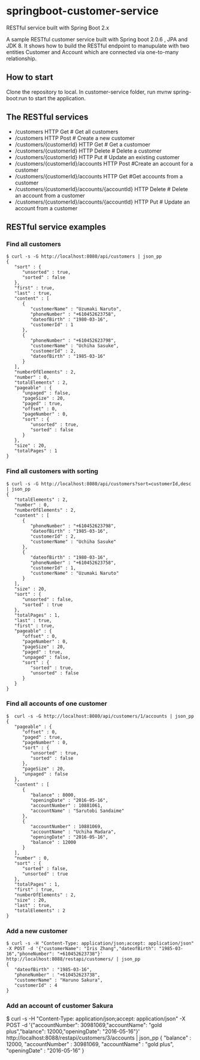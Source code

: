 # springboot-customer-service
RESTful service built with Spring Boot 2.x

A sample RESTful customer service built with Spring boot 2.0.6 , JPA and JDK 8.
It shows how to build the RESTful endpoint to manupulate with two entities Customer and Account which are connected via one-to-many relationship.

## How to start

Clone the repository to local. In customer-service folder, run mvnw spring-boot:run to start the application.
## The RESTful services

* /customers HTTP Get # Get all customers
* /customers HTTP Post # Create a new customer
* /customers/{customerId} HTTP Get # Get a customoer
* /customers/{customerId} HTTP Delete # Delete a customer
* /customers/{customerId} HTTP Put # Update an existing customer
* /customers/{customerId}/accounts HTTP Post #Create an account for a customer
* /customers/{customerId}/accounts HTTP Get #Get accounts from a customer
* /customers/{customerId}/accounts/{accountId} HTTP Delete # Delete an account from a customer
* /customers/{customerId}/accounts/{accountId} HTTP Put # Update an account from a customer

## RESTful service examples
### Find all customers
```
$ curl -s -G http://localhost:8080/api/customers | json_pp
{
   "sort" : {
      "unsorted" : true,
      "sorted" : false
   },
   "first" : true,
   "last" : true,
   "content" : [
      {
         "customerName" : "Uzumaki Naruto",
         "phoneNumber" : "+610452623758",
         "dateofBirth" : "1980-03-16",
         "customerId" : 1
      },
      {
         "phoneNumber" : "+610452623798",
         "customerName" : "Uchiha Sasuke",
         "customerId" : 2,
         "dateofBirth" : "1985-03-16"
      }
   ],
   "numberOfElements" : 2,
   "number" : 0,
   "totalElements" : 2,
   "pageable" : {
      "unpaged" : false,
      "pageSize" : 20,
      "paged" : true,
      "offset" : 0,
      "pageNumber" : 0,
      "sort" : {
         "unsorted" : true,
         "sorted" : false
      }
   },
   "size" : 20,
   "totalPages" : 1
}
```

### Find all customers with sorting
```
$ curl -s -G http://localhost:8080/api/customers?sort=customerId,desc | json_pp
{
   "totalElements" : 2,
   "number" : 0,
   "numberOfElements" : 2,
   "content" : [
      {
         "phoneNumber" : "+610452623798",
         "dateofBirth" : "1985-03-16",
         "customerId" : 2,
         "customerName" : "Uchiha Sasuke"
      },
      {
         "dateofBirth" : "1980-03-16",
         "phoneNumber" : "+610452623758",
         "customerId" : 1,
         "customerName" : "Uzumaki Naruto"
      }
   ],
   "size" : 20,
   "sort" : {
      "unsorted" : false,
      "sorted" : true
   },
   "totalPages" : 1,
   "last" : true,
   "first" : true,
   "pageable" : {
      "offset" : 0,
      "pageNumber" : 0,
      "pageSize" : 20,
      "paged" : true,
      "unpaged" : false,
      "sort" : {
         "sorted" : true,
         "unsorted" : false
      }
   }
}
```

### Find all accounts of one customer
```
$  curl -s -G http://localhost:8080/api/customers/1/accounts | json_pp
{
   "pageable" : {
      "offset" : 0,
      "paged" : true,
      "pageNumber" : 0,
      "sort" : {
         "unsorted" : true,
         "sorted" : false
      },
      "pageSize" : 20,
      "unpaged" : false
   },
   "content" : [
      {
         "balance" : 8000,
         "openingDate" : "2016-05-16",
         "accountNumber" : 10881061,
         "accountName" : "Sarutobi Sandaime"
      },
      {
         "accountNumber" : 10881069,
         "accountName" : "Uchiha Madara",
         "openingDate" : "2016-05-16",
         "balance" : 12000
      }
   ],
   "number" : 0,
   "sort" : {
      "sorted" : false,
      "unsorted" : true
   },
   "totalPages" : 1,
   "first" : true,
   "numberOfElements" : 2,
   "size" : 20,
   "last" : true,
   "totalElements" : 2
}
```
### Add a new customer 
```
$ curl -s -H "Content-Type: application/json;accept: application/json" -X POST -d '{"customerName": "Iris Zhang","dateofBirth": "1985-03-16","phoneNumber": "+610452623738"}' http://localhost:8088/restapi/customers/ | json_pp
{
   "dateofBirth" : "1985-03-16",
   "phoneNumber" : "+610452623738",
   "customerName" : "Haruno Sakura",
   "customerId" : 4
}
```
### Add an account of customer Sakura

$ curl -s -H "Content-Type: application/json;accept: application/json" -X POST -d '{"accountNumber": 30981069,"accountName": "gold plus","balance": 12000,"openingDate": "2016-05-16"}' http://localhost:8088/restapi/customers/3/accounts | json_pp
{
   "balance" : 12000,
   "accountNumber" : 30981069,
   "accountName" : "gold plus",
   "openingDate" : "2016-05-16"
}

